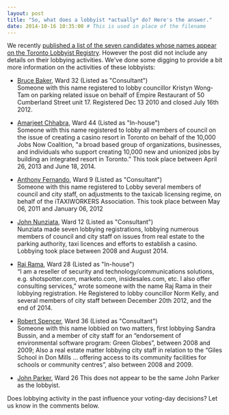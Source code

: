 ```yaml
---
layout: post
title: "So, what does a lobbyist *actually* do? Here's the answer."
date: 2014-10-16 10:35:00 # This is used in place of the filename
---
```


We recently [published a list of the seven candidates whose names appear on the Toronto Lobbyist Registry](http://everycandidate.org/2014/09/26/lobbyist-registry/). However the post did not include any details on their lobbying activities. We've done some digging to provide a bit more information on the activities of these lobbyists:

* [Bruce Baker](http://everycandidate.org/toronto-city-council/bruce-baker-2398), Ward 32 (Listed as "Consultant")<br />
Someone with this name registered to lobby councillor Kristyn Wong-Tam on parking related issue on behalf of Empire Restaurant of 50 Cumberland Street unit 17. Registered Dec 13 2010 and closed July 16th 2012.

* [Amarjeet Chhabra](http://everycandidate.org/toronto-city-council/amarjeet-chhabra-2144), Ward 44 (Listed as "In-house")<br />
Someone with this name registered to lobby all members of council on the issue of  creating a casino resort in Toronto on behalf of the 10,000 Jobs Now Coalition, "a broad based group of organizations, businesses, and individuals who support creating 10,000 new and unionized jobs by building an integrated resort in Toronto.”  This took place between April 26, 2013 and June 18, 2014.

* [Anthony Fernando](http://everycandidate.org/toronto-city-council/anthony-fernando-1858), Ward 9 (Listed as "Consultant")<br />
Someone with this name registered to Lobby several members of council and city staff, on adjustments to the taxicab licensing regime,  on behalf of the iTAXIWORKERS Association. This took place between May 06, 2011 and January 06, 2012

* [John Nunziata](http://everycandidate.org/toronto-city-council/john-nunziata-2536), Ward 12 (Listed as "Consultant")<br />
Nunziata made seven lobbying registrations, lobbying numerous members of council and city staff on issues from real estate to the parking authority, taxi licences and efforts to establish a casino. Lobbying took place between 2008 and August 2014.

* [Raj Rama](http://everycandidate.org/toronto-city-council/raj-rama-1911), Ward 28 (Listed as "In-house")<br />
 “I am a reseller of security and technology/communications solutions, e.g. shotspotter.com, marketo.com, insidesales.com, etc. I also offer consulting services,”  wrote someone with the name Raj Rama in their lobbying registration. He Registered to lobby councillor Norm Kelly, and several members of city staff between December 20th 2012, and the end of 2014.

* [Robert Spencer](http://everycandidate.org/toronto-city-council/robert-spencer-2097), Ward 36 (Listed as "Consultant")<br />
Someone with this name lobbied on two matters, first lobbying Sandra Bussin, and a member of city staff for an “endorsement of environmental software program: Green Globes”, between 2008 and 2009; Also a real estate matter lobbying city staff in relation to the “Giles School in Don Mills ... offering access to its community facilities for schools or community centres”, also between 2008 and 2009.

* [John Parker](http://everycandidate.org/toronto-city-council/john-parker-2228), Ward 26
This does not appear to be the same John Parker as the lobbyist.

Does lobbying activity in the past influence your voting-day decisions? Let us know in the comments below.
